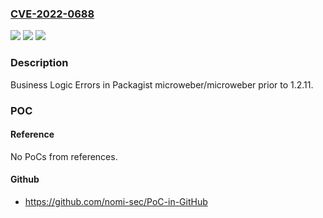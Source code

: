 ### [CVE-2022-0688](https://cve.mitre.org/cgi-bin/cvename.cgi?name=CVE-2022-0688)
![](https://img.shields.io/static/v1?label=Product&message=microweber%2Fmicroweber&color=blue)
![](https://img.shields.io/static/v1?label=Version&message=%3C%201.2.11%20&color=brighgreen)
![](https://img.shields.io/static/v1?label=Vulnerability&message=CWE-840%20Business%20Logic%20Errors&color=brighgreen)

### Description

Business Logic Errors in Packagist microweber/microweber prior to 1.2.11.

### POC

#### Reference
No PoCs from references.

#### Github
- https://github.com/nomi-sec/PoC-in-GitHub

